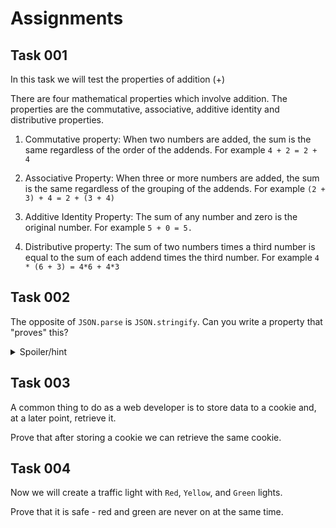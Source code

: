 # Assignments

## Task 001

In this task we will test the properties of addition (+)

There are four mathematical properties which involve addition. The properties are the commutative, associative, additive identity and distributive properties.

1. Commutative property: When two numbers are added, the sum is the same regardless of the order of the addends.
   For example `4 + 2 = 2 + 4`

2. Associative Property: When three or more numbers are added, the sum is the same regardless of the grouping of the addends.
   For example `(2 + 3) + 4 = 2 + (3 + 4)`

3. Additive Identity Property: The sum of any number and zero is the original number.
   For example `5 + 0 = 5.`

4. Distributive property: The sum of two numbers times a third number is equal to the sum of each addend times the third number.
   For example `4 * (6 + 3) = 4*6 + 4*3`

## Task 002

The opposite of `JSON.parse` is `JSON.stringify`. Can you write a property that "proves" this?

<details>
<summary>Spoiler/hint</summary>

use the arbitrary `anything` (`fc.anything()`)

</details>

## Task 003

A common thing to do as a web developer is to store data to a cookie and, at a later point, retrieve it.

Prove that after storing a cookie we can retrieve the same cookie.

## Task 004

Now we will create a traffic light with `Red`, `Yellow`, and `Green` lights.

Prove that it is safe - red and green are never on at the same time.
